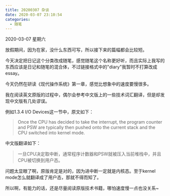 ```yaml
---
title: 20200307 杂谈
date: 2020-03-07 23:10:54
categories:
  - 随笔
---
```

2020-03-07 星期六

放假期间，因为在家，没什么东西可写，所以接下来的篇幅都会比较短。

今天决定把日记这个分类改成随笔，感觉随笔这个名称更好听，而且实际上我写的东西应该是日记和随笔的混合体，不过链接格式中的"diary"我暂时不打算改成essay。

今天仍然在研读《现代操作系统》第一章，感觉比想象中的速度要慢很多。

我在阅读英文原版的过程中，偶尔会参考中文版上的一些技术词汇翻译，但是却发现中文版有几处谬误。

例如1.3.4 I/O Devices这一节中，原文如下：

> Once the CPU has decided to take the interrupt, the program counter and PSW are typically then pushed onto the current stack and the CPU switched into kernel mode.

中文版翻译如下：

> 一旦CPU决定取中断，通常程序计数器和PSW就被压入当前堆栈中，并且CPU被切换到用户态。

问题太显眼了啊，原版肯定是对的，因为进中断一定就是内核态。至于kernel mode怎么就翻译成了用户态，那就不得而知了。

所以啊，有能力的话，还是尽量阅读原版技术书籍，哪怕速度慢一点也没关系~